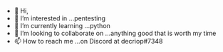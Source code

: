 - 👋 Hi,
- 👀 I’m interested in ...pentesting
- 🌱 I’m currently learning ...python
- 💞️ I’m looking to collaborate on ...anything good that is worth my time
- 📫 How to reach me ...on Discord at decriop#7348

<!---
albo99/albo99 is a ✨ special ✨ repository because its `README.md` (this file) appears on your GitHub profile.
You can click the Preview link to take a look at your changes.
--->
